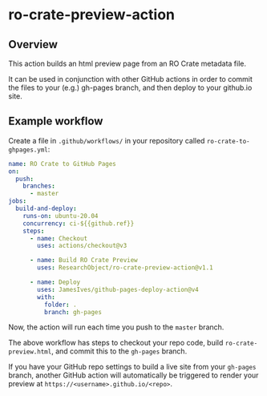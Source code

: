 # ro-crate-preview-action

## Overview

This action builds an html preview page from an RO Crate metadata file.

It can be used in conjunction with other GitHub actions in order to
commit the files to your (e.g.) gh-pages branch,
and then deploy to your github.io site.

## Example workflow

Create a file in `.github/workflows/` in your repository called `ro-crate-to-ghpages.yml`:

```yaml
name: RO Crate to GitHub Pages
on:
  push:
    branches:
      - master
jobs:
  build-and-deploy:
    runs-on: ubuntu-20.04
    concurrency: ci-${{github.ref}}
    steps:
      - name: Checkout
        uses: actions/checkout@v3

      - name: Build RO Crate Preview
        uses: ResearchObject/ro-crate-preview-action@v1.1

      - name: Deploy
        uses: JamesIves/github-pages-deploy-action@v4
        with:
          folder: .
          branch: gh-pages
```

Now, the action will run each time you push to the `master` branch.

The above workflow has steps to checkout your repo code, build `ro-crate-preview.html`,
and commit this to the `gh-pages` branch.

If you have your GitHub repo settings to build a live site from your `gh-pages` branch,
another GitHub action will automatically be triggered to render your preview at
`https://<username>.github.io/<repo>`.
